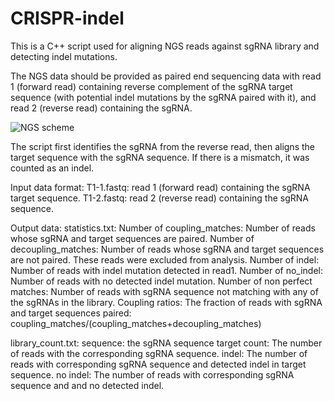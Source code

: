 # CRISPR-indel
This is a C++ script used for aligning NGS reads against sgRNA library and detecting indel mutations.

The NGS data should be provided as paired end sequencing data with read 1 (forward read) containing reverse complement of the sgRNA target sequence (with potential indel mutations by the sgRNA paired with it), and read 2 (reverse read) containing the sgRNA. 

![NGS scheme](https://user-images.githubusercontent.com/62285278/198174173-349f710d-3dcd-43a0-ac27-7bb96d3231f2.png)

The script first identifies the sgRNA from the reverse read, then aligns the target sequence with the sgRNA sequence. If there is a mismatch, it was counted as an indel.


Input data format:
T1-1.fastq: read 1 (forward read) containing the sgRNA target sequence.
T1-2.fastq: read 2 (reverse read) containing the sgRNA sequence.

Output data:
statistics.txt:
Number of coupling_matches: Number of reads whose sgRNA and target sequences are paired.
Number of decoupling_matches: Number of reads whose sgRNA and target sequences are not paired. These reads were excluded from analysis.
Number of indel: Number of reads with indel mutation detected in read1.
Number of no_indel: Number of reads with no detected indel mutation.
Number of non perfect matches: Number of reads with sgRNA sequence not matching with any of the sgRNAs in the library.
Coupling ratios: The fraction of reads with sgRNA and target sequences paired: coupling_matches/(coupling_matches+decoupling_matches)

library_count.txt:
sequence: the sgRNA sequence
target count: The number of reads with the corresponding sgRNA sequence.
indel: The number of reads with corresponding sgRNA sequence and detected indel in target sequence.
no indel: The number of reads with corresponding sgRNA sequence and and no detected indel.

